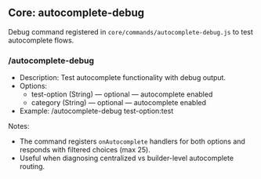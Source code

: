 ## Core: autocomplete-debug

Debug command registered in `core/commands/autocomplete-debug.js` to test autocomplete flows.

### /autocomplete-debug
- Description: Test autocomplete functionality with debug output.
- Options:
  - test-option (String) — optional — autocomplete enabled
  - category (String) — optional — autocomplete enabled
- Example: /autocomplete-debug test-option:test

Notes:
- The command registers `onAutocomplete` handlers for both options and responds with filtered choices (max 25).
- Useful when diagnosing centralized vs builder-level autocomplete routing.
